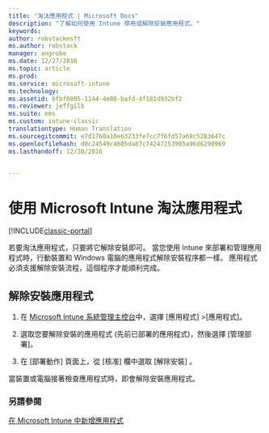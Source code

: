 ```yaml
---
title: "淘汰應用程式 | Microsoft Docs"
description: "了解如何使用 Intune 停用或解除安裝應用程式。"
keywords: 
author: robstackmsft
ms.author: robstack
manager: angrobe
ms.date: 12/27/2016
ms.topic: article
ms.prod: 
ms.service: microsoft-intune
ms.technology: 
ms.assetid: 6fbf0805-1144-4e08-bafd-4f181d932bf2
ms.reviewer: jeffgilb
ms.suite: ems
ms.custom: intune-classic
translationtype: Human Translation
ms.sourcegitcommit: e7d1760a10e63233fe7cc7f6fd57a68c5283647c
ms.openlocfilehash: d0c24549c4805da87c74247253905a96d6290969
ms.lasthandoff: 12/30/2016


---
```


# <a name="retire-apps-using-microsoft-intune"></a>使用 Microsoft Intune 淘汰應用程式

[!INCLUDE[classic-portal](../includes/classic-portal.md)]

若要淘汰應用程式，只要將它解除安裝即可。 當您使用 Intune 來部署和管理應用程式時，行動裝置和 Windows 電腦的應用程式解除安裝程序都一樣。 應用程式必須支援解除安裝流程，這個程序才能順利完成。

## <a name="uninstall-an-app"></a>解除安裝應用程式

1.  在 [Microsoft Intune 系統管理主控台](https://manage.microsoft.com)中，選擇 [應用程式] &gt;[應用程式]。

2.  選取您要解除安裝的應用程式 (先前已部署的應用程式)，然後選擇 [管理部署]。

3.  在 [部署動作]  頁面上，從 [核准]  欄中選取 [解除安裝]  。

當裝置或電腦接著檢查應用程式時，即會解除安裝應用程式。

### <a name="see-also"></a>另請參閱
[在 Microsoft Intune 中新增應用程式](add-apps.md)

